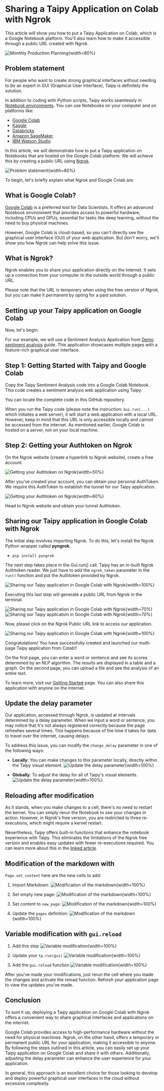 # Sharing a Taipy Application on Colab with Ngrok

This article will show you how to put a Taipy Application on Colab, which is a Google Notebook 
platform. You'll also learn how to make it accessible through a public URL created with Ngrok.

![Monthly Production Planning](Sharing_Taipy_Ngrok_1.png){width=80%}

## Problem statement

For people who want to create strong graphical interfaces without needing to be an expert in GUI 
(Graphical User Interface), Taipy is definitely the solution.

In addition to coding with Python scripts, Taipy works seamlessly in 
[Notebook environments](https://www.taipy.io/tips/taipy-gui/taipy-in-jupyter-notebooks/).
You can use Notebooks on your computer and on platforms like:

- [Google Colab](https://colab.google/)
- [Kaggle](https://www.kaggle.com/)
- [Databricks](https://www.databricks.com/)
- [Amazon SageMaker](https://aws.amazon.com/fr/sagemaker/)
- [IBM Watson Studio](https://www.ibm.com/products/watson-studio)

In this article, we will demonstrate how to put a Taipy application on Notebooks that are hosted 
on the Google Colab platform. We will achieve this by creating a public URL using 
[Ngrok](https://ngrok.com/).

![Problem statement](Sharing_Taipy_Ngrok_1.png){width=80%}

To begin, let's briefly explain what Ngrok and Google Colab are.

## What is Google Colab?

[Google Colab](https://colab.google/) is a preferred tool for Data Scientists. It offers an 
advanced Notebook environment that provides access to powerful hardware, 
including CPUs and GPUs, essential for tasks like deep learning, without the need to buy 
physical machines.

However, Google Colab is cloud-based, so you can't directly see the graphical user interface 
(GUI) of your web application. But don't worry, we'll show you how Ngrok can help solve this issue.

## What is Ngrok?

Ngrok enables you to share your application directly on the internet. It sets up a connection 
from your computer to the outside world through a public URL.

Please note that the URL is temporary when using the free version of Ngrok, but you can make it 
permanent by opting for a paid solution.

## Setting up your Taipy application on Google Colab

Now, let's begin:

For our example, we will use a Sentiment Analysis Application from 
[Demo sentiment analysis](https://github.com/Avaiga/demo-sentiment-analysis) guide. 
This application showcases multiple pages with a feature-rich graphical user interface.

## Step 1: Getting Started with Taipy and Google Colab

Copy the Taipy Sentiment Analysis code into a Google Colab Notebook. This code creates a 
sentiment analysis web application using Taipy.

You can locate the complete code in this GitHub repository.

When you run the Taipy code (please note the instruction: `Gui.run(...)` which initiates a web 
server), it will start a web application with a local URL. However, keep in mind that 
this URL is only accessible locally and cannot be accessed from the internet. As mentioned 
earlier, Google Colab is hosted on a server, not on your local machine.

## Step 2: Getting your Authtoken on Ngrok

On the Ngrok website (create a hyperlink to Ngrok website), create a free account.

![Getting your Authtoken on Ngrok](Sharing_Taipy_Ngrok_2.png){width=50%}

After you've created your account, you can obtain your personal AuthToken. We require this 
AuthToken to establish the tunnel for our Taipy application.

![Getting your Authtoken on Ngrok](Sharing_Taipy_Ngrok_3.png){width=60%}

Head to Ngrok website and obtain your tunnel Authtoken.

## Sharing our Taipy application in Google Colab with Ngrok

The initial step involves importing Ngrok. To do this, let's install the Ngrok Python wrapper 
called **pyngrok**.

- `pip install pyngrok`

The next step takes place in the Gui.run() call. Taipy has an in-built Ngrok Authtoken reader. 
We just have to add the `ngrok_token` parameter in the `run()` function and put the Authtoken 
provided by Ngrok.

![Sharing our Taipy application in Google Colab with Ngrok](Sharing_Taipy_Ngrok_4.png){width=100%}

Executing this last step will generate a public URL from Ngrok in the terminal.

![Sharing our Taipy application in Google Colab with Ngrok](Sharing_Taipy_Ngrok_5.png){width=70%}
![Sharing our Taipy application in Google Colab with Ngrok](Sharing_Taipy_Ngrok_5_1.png){width=70%}

Now, please click on the Ngrok Public URL link to access our application.

![Sharing our Taipy application in Google Colab with Ngrok](taipy_ngrok_app.gif){width=100%}

Congratulations! You have successfully created and launched our multi-page Taipy application 
from Colab!!

On the first page, you can enter a word or sentence and see its scores determined by an NLP 
algorithm. The results are displayed in a table and a graph. On the second page, you can upload 
a file and see the analysis of an entire text.

To learn more, visit our 
[Getting Started](https://docs.taipy.io/en/develop/getting_started/) page. You can also share 
this application with anyone on the internet.

## Update the delay parameter

Our application, accessed through Ngrok, is updated at intervals determined by a delay parameter.
When we input a word or sentence, you may notice that it's not always registered correctly 
because the page refreshes several times. This happens because of the time it takes for data to 
travel over the internet, causing delays.

To address this issue, you can modify the `change_delay` parameter in one of the following ways:

- **Locally**: You can make changes to this parameter locally, directly within the Taipy visual 
  element.
  ![Update the delay parameter](Sharing_Taipy_Ngrok_6.png){width=100%}

- **Globally**: To adjust the delay for all of Taipy's visual elements.
  ![Update the delay parameter](Sharing_Taipy_Ngrok_7.png){width=100%}

## Reloading after modification

As it stands, when you make changes to a cell, there's no need to restart the kernel. You can 
simply rerun the Notebook to see your changes in action. However, in Ngrok's free version, you 
are restricted to three re-executions, which might require a kernel restart.

Nevertheless, Taipy offers built-in functions that enhance the notebook experience with Taipy. 
This eliminates the limitations of the Ngrok free version 
and enables easy updates with fewer re-executions required. You can learn more about this in the 
[linked article](https://www.taipy.io/tips/taipy-gui/taipy-in-jupyter-notebooks/).

## Modification of the markdown with

`Page.set_content` here are the new cells to add:

1. Import Markdown:
   ![Modification of the markdown](Sharing_Taipy_Ngrok_8.png){width=100%}

2. Set empty new page:
   ![Modification of the markdown](Sharing_Taipy_Ngrok_9.png){width=100%}

3. Set content to `new_page`:
   ![Modification of the markdown](Sharing_Taipy_Ngrok_10.png){width=100%}

4. Update the `pages` definition:
   ![Modification of the markdown](Sharing_Taipy_Ngrok_11.png){width=100%}

## Variable modification with `gui.reload`

1. Add this step
   ![Variable modification](Sharing_Taipy_Ngrok_12.png){width=100%}

2. Update your `tp.run(gui)`
   ![Variable modification](Sharing_Taipy_Ngrok_13.png){width=100%}

3. Add the `gui.reload` function
   ![Variable modification](Sharing_Taipy_Ngrok_14.png){width=100%}

After you've made your modifications, just rerun the cell where you made the changes and 
activate the reload function. Refresh your application page to view the updates you've made.

## Conclusion

To sum it up, deploying a Taipy application on Google Colab with Ngrok offers a convenient way 
to share graphical interfaces and applications on the internet.

Google Colab provides access to high-performance hardware without the need for physical machines.
Ngrok, on the other hand, offers a temporary or permanent public URL for your application, 
making it accessible to anyone. By following the steps outlined in this article, you can easily 
set up your Taipy application on Google Colab and share it with others. Additionally, adjusting 
the delay parameter can enhance the user experience for your application.

In general, this approach is an excellent choice for those looking to develop and deploy 
powerful graphical user interfaces in the cloud without excessive complexity.
